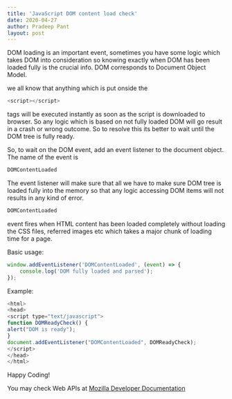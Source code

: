 ```yaml
---
title: 'JavaScript DOM content load check'
date: 2020-04-27
author: Pradeep Pant
layout: post
---
```

DOM loading is an important event, sometimes you have some logic which takes DOM into consideration so knowing exactly when DOM has been loaded fully is the crucial info. DOM corresponds to Document Object Model.

we all know that anything which is put onside the 
````js
<script></script>
```` 
tags will be executed instantly as soon as the script is downloaded to browser. So any logic which is based on not fully loaded DOM will go result in a crash or wrong outcome.
So to resolve this its better to wait until the DOM tree is fully ready.

So, to wait on the DOM event, add an event listener to the document object. The
name of the event is 
````js
DOMContentLoaded
````
The event listener will make sure that all we have to make sure DOM tree is loaded fully into the memory so that any logic accessing DOM items will not results in any kind of error. 

 ````js
DOMContentLoaded
```` 
event fires when HTML content has been loaded completely without loading the CSS files, referred images etc which takes a major chunk of loading time for a page. 


Basic usage:
````js
window.addEventListener('DOMContentLoaded', (event) => {
    console.log('DOM fully loaded and parsed');
});
````

Example:
````js
<html>
<head>
<script type="text/javascript">
function DOMReadyCheck() {
alert("DOM is ready");
}
document.addEventListener("DOMContentLoaded", DOMReadyCheck);
</script>
</head>
</html>
````

Happy Coding!

You may check Web APIs at [Mozilla Developer Documentation](https://developer.mozilla.org/en-US/docs/Web/API/Window/DOMContentLoaded_event)

